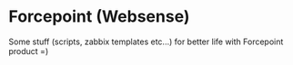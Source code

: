 # Forcepoint (Websense)
Some stuff (scripts, zabbix templates etc...) for better life with Forcepoint product =)
